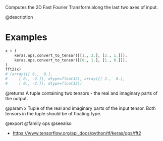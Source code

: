 Computes the 2D Fast Fourier Transform along the last two axes of input.

@description

# Examples
```python
x = (
    keras.ops.convert_to_tensor([[1., 2.], [2., 1.]]),
    keras.ops.convert_to_tensor([[0., 1.], [1., 0.]]),
)
fft2(x)
# (array([[ 6.,  0.],
#     [ 0., -2.]], dtype=float32), array([[ 2.,  0.],
#     [ 0., -2.]], dtype=float32))
```

@returns
A tuple containing two tensors - the real and imaginary parts of the
output.

@param x Tuple of the real and imaginary parts of the input tensor. Both
tensors in the tuple should be of floating type.

@export
@family ops
@seealso
+ <https://www.tensorflow.org/api_docs/python/tf/keras/ops/fft2>
